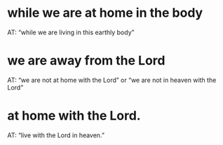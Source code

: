#  while we are at home in the body 
AT: “while we are living in this earthly body”
#  we are away from the Lord 
AT: “we are not at home with the Lord” or “we are not in
heaven with the Lord”
#  at home with the Lord. 
AT: “live with the Lord in heaven.”

